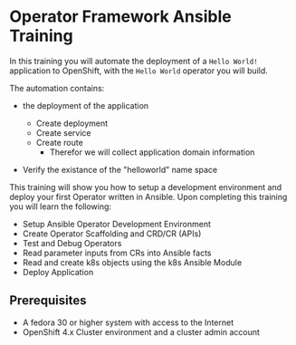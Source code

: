 # Operator Framework Ansible Training

In this training you will automate the deployment of a `Hello World!` application to OpenShift, with the `Hello World` operator you will build.

The automation contains:

* the deployment of the application 
  * Create deployment
  * Create service
  * Create route
    * Therefor we will collect application domain information

* Verify the existance of the "helloworld" name space

This training will show you how to setup a development environment and deploy your first Operator written in Ansible. Upon completing this training you will learn the following:

* Setup Ansible Operator Development Environment
* Create Operator Scaffolding and CRD/CR (APIs)
* Test and Debug Operators
* Read parameter inputs from CRs into Ansible facts
* Read and create k8s objects using the k8s Ansible Module
* Deploy Application

## Prerequisites

* A fedora 30 or higher system with access to the Internet
* OpenShift 4.x Cluster environment and a cluster admin account

